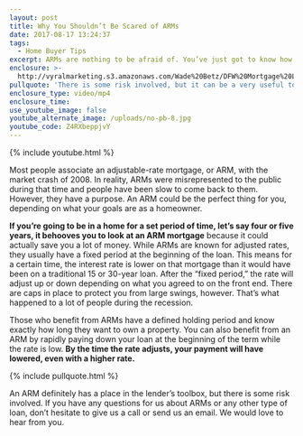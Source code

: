 ```yaml
---
layout: post
title: Why You Shouldn’t Be Scared of ARMs
date: 2017-08-17 13:24:37
tags:
  - Home Buyer Tips
excerpt: ARMs are nothing to be afraid of. You’ve just got to know how to use them.
enclosure: >-
  http://vyralmarketing.s3.amazonaws.com/Wade%20Betz/DFW%20Mortgage%20Lender-%20Why%20You%20Shouldnt%20Be%20Scared%20of%20ARMs.mp4
pullquote: 'There is some risk involved, but it can be a very useful tool.'
enclosure_type: video/mp4
enclosure_time:
use_youtube_image: false
youtube_alternate_image: /uploads/no-pb-8.jpg
youtube_code: Z4RXbeppjvY
---
```



{% include youtube.html %}

Most people associate an adjustable-rate mortgage, or ARM, with the market crash of 2008. In reality, ARMs were misrepresented to the public during that time and people have been slow to come back to them. However, they have a purpose. An ARM could be the perfect thing for you, depending on what your goals are as a homeowner.

**If you’re going to be in a home for a set period of time, let’s say four or five years, it behooves you to look at an ARM mortgage** because it could actually save you a lot of money. While ARMs are known for adjusted rates, they usually have a fixed period at the beginning of the loan. This means for a certain time, the interest rate is lower on that mortgage than it would have been on a traditional 15 or 30-year loan. After the “fixed period,” the rate will adjust up or down depending on what you agreed to on the front end. There are caps in place to protect you from large swings, however. That’s what happened to a lot of people during the recession.

Those who benefit from ARMs have a defined holding period and know exactly how long they want to own a property. You can also benefit from an ARM by rapidly paying down your loan at the beginning of the term while the rate is low. **By the time the rate adjusts, your payment will have lowered, even with a higher rate.**

{% include pullquote.html %}

An ARM definitely has a place in the lender’s toolbox, but there is some risk involved. If you have any questions for us about ARMs or any other type of loan, don’t hesitate to give us a call or send us an email. We would love to hear from you.
